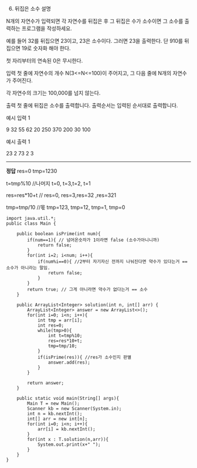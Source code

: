 6. 뒤집은 소수
   설명

N개의 자연수가 입력되면 각 자연수를 뒤집은 후 그 뒤집은 수가 소수이면 그 소수를 출력하는 프로그램을 작성하세요.

예를 들어 32를 뒤집으면 23이고, 23은 소수이다. 그러면 23을 출력한다. 단 910를 뒤집으면 19로 숫자화 해야 한다.

첫 자리부터의 연속된 0은 무시한다.

입력
첫 줄에 자연수의 개수 N(3<=N<=100)이 주어지고, 그 다음 줄에 N개의 자연수가 주어진다.

각 자연수의 크기는 100,000를 넘지 않는다.

출력
첫 줄에 뒤집은 소수를 출력합니다. 출력순서는 입력된 순서대로 출력합니다.

예시 입력 1

9
32 55 62 20 250 370 200 30 100

예시 출력 1

23 2 73 2 3

---

**정답**
res=0
tmp=1230

t=tmp%10 //나머지 t=0, t=3,t=2, t=1

res=res\*10+t // res=0, res=3,res=32 ,res=321

tmp=tmp/10 //몫 tmp=123, tmp=12, tmp=1, tmp=0

```
import java.util.*;
public class Main {

    public boolean isPrime(int num){
        if(num==1){ // 넘어온숫자가 1이라면 false (소수가아니니까)
            return false;
        }
        for(int i=2; i<num; i++){
            if(num%i==0){ //2부터 자기자신 전까지 나눠진다면 약수가 있다는거 == 소수가 아니라는 말임.
                return false;
            }
        }
        return true; // 그게 아니라면 약수가 없다는거 == 소수
    }

    public ArrayList<Integer> solution(int n, int[] arr) {
        ArrayList<Integer> answer = new ArrayList<>();
        for(int i=0; i<n; i++){
            int tmp = arr[i];
            int res=0;
            while(tmp>0){
                int t=tmp%10;
                res=res*10+t;
                tmp=tmp/10;
            }
            if(isPrime(res)){ //res가 소수인지 판별
                answer.add(res);
            }
        }

        return answer;
    }

    public static void main(String[] args){
        Main T = new Main();
        Scanner kb = new Scanner(System.in);
        int n = kb.nextInt();
        int[] arr = new int[n];
        for(int i=0; i<n; i++){
            arr[i] = kb.nextInt();
        }
        for(int x : T.solution(n,arr)){
            System.out.print(x+" ");
        }
    }
}
```
